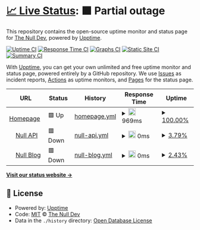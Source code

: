 # [📈 Live Status](https://status.thenull.dev): <!--live status--> **🟧 Partial outage**

This repository contains the open-source uptime monitor and status page for [The Null Dev](https://thenull.dev), powered by [Upptime](https://github.com/upptime/upptime).

[![Uptime CI](https://github.com/thenulldev/status/workflows/Uptime%20CI/badge.svg)](https://github.com/thenulldev/status/actions?query=workflow%3A%22Uptime+CI%22)
[![Response Time CI](https://github.com/thenulldev/status/workflows/Response%20Time%20CI/badge.svg)](https://github.com/thenulldev/status/actions?query=workflow%3A%22Response+Time+CI%22)
[![Graphs CI](https://github.com/thenulldev/status/workflows/Graphs%20CI/badge.svg)](https://github.com/thenulldev/status/actions?query=workflow%3A%22Graphs+CI%22)
[![Static Site CI](https://github.com/thenulldev/status/workflows/Static%20Site%20CI/badge.svg)](https://github.com/thenulldev/status/actions?query=workflow%3A%22Static+Site+CI%22)
[![Summary CI](https://github.com/thenulldev/status/workflows/Summary%20CI/badge.svg)](https://github.com/thenulldev/status/actions?query=workflow%3A%22Summary+CI%22)

With [Upptime](https://upptime.js.org), you can get your own unlimited and free uptime monitor and status page, powered entirely by a GitHub repository. We use [Issues](https://github.com/thenulldev/status/issues) as incident reports, [Actions](https://github.com/thenulldev/status/actions) as uptime monitors, and [Pages](https://status.thenull.dev) for the status page.

<!--start: status pages-->
<!-- This summary is generated by Upptime (https://github.com/upptime/upptime) -->
<!-- Do not edit this manually, your changes will be overwritten -->
<!-- prettier-ignore -->
| URL | Status | History | Response Time | Uptime |
| --- | ------ | ------- | ------------- | ------ |
| <img alt="" src="https://icons.duckduckgo.com/ip3/www.thenull.dev.ico" height="13"> [Homepage](https://www.thenull.dev) | 🟩 Up | [homepage.yml](https://github.com/thenulldev/status/commits/HEAD/history/homepage.yml) | <details><summary><img alt="Response time graph" src="./graphs/homepage/response-time-week.png" height="20"> 969ms</summary><br><a href="https://status.thenull.dev/history/homepage"><img alt="Response time 969" src="https://img.shields.io/endpoint?url=https%3A%2F%2Fraw.githubusercontent.com%2Fthenulldev%2Fstatus%2FHEAD%2Fapi%2Fhomepage%2Fresponse-time.json"></a><br><a href="https://status.thenull.dev/history/homepage"><img alt="24-hour response time 969" src="https://img.shields.io/endpoint?url=https%3A%2F%2Fraw.githubusercontent.com%2Fthenulldev%2Fstatus%2FHEAD%2Fapi%2Fhomepage%2Fresponse-time-day.json"></a><br><a href="https://status.thenull.dev/history/homepage"><img alt="7-day response time 969" src="https://img.shields.io/endpoint?url=https%3A%2F%2Fraw.githubusercontent.com%2Fthenulldev%2Fstatus%2FHEAD%2Fapi%2Fhomepage%2Fresponse-time-week.json"></a><br><a href="https://status.thenull.dev/history/homepage"><img alt="30-day response time 969" src="https://img.shields.io/endpoint?url=https%3A%2F%2Fraw.githubusercontent.com%2Fthenulldev%2Fstatus%2FHEAD%2Fapi%2Fhomepage%2Fresponse-time-month.json"></a><br><a href="https://status.thenull.dev/history/homepage"><img alt="1-year response time 969" src="https://img.shields.io/endpoint?url=https%3A%2F%2Fraw.githubusercontent.com%2Fthenulldev%2Fstatus%2FHEAD%2Fapi%2Fhomepage%2Fresponse-time-year.json"></a></details> | <details><summary><a href="https://status.thenull.dev/history/homepage">100.00%</a></summary><a href="https://status.thenull.dev/history/homepage"><img alt="All-time uptime 100.00%" src="https://img.shields.io/endpoint?url=https%3A%2F%2Fraw.githubusercontent.com%2Fthenulldev%2Fstatus%2FHEAD%2Fapi%2Fhomepage%2Fuptime.json"></a><br><a href="https://status.thenull.dev/history/homepage"><img alt="24-hour uptime 100.00%" src="https://img.shields.io/endpoint?url=https%3A%2F%2Fraw.githubusercontent.com%2Fthenulldev%2Fstatus%2FHEAD%2Fapi%2Fhomepage%2Fuptime-day.json"></a><br><a href="https://status.thenull.dev/history/homepage"><img alt="7-day uptime 100.00%" src="https://img.shields.io/endpoint?url=https%3A%2F%2Fraw.githubusercontent.com%2Fthenulldev%2Fstatus%2FHEAD%2Fapi%2Fhomepage%2Fuptime-week.json"></a><br><a href="https://status.thenull.dev/history/homepage"><img alt="30-day uptime 100.00%" src="https://img.shields.io/endpoint?url=https%3A%2F%2Fraw.githubusercontent.com%2Fthenulldev%2Fstatus%2FHEAD%2Fapi%2Fhomepage%2Fuptime-month.json"></a><br><a href="https://status.thenull.dev/history/homepage"><img alt="1-year uptime 100.00%" src="https://img.shields.io/endpoint?url=https%3A%2F%2Fraw.githubusercontent.com%2Fthenulldev%2Fstatus%2FHEAD%2Fapi%2Fhomepage%2Fuptime-year.json"></a></details>
| <img alt="" src="https://icons.duckduckgo.com/ip3/api.thenull.dev.ico" height="13"> [Null API](https://api.thenull.dev) | 🟥 Down | [null-api.yml](https://github.com/thenulldev/status/commits/HEAD/history/null-api.yml) | <details><summary><img alt="Response time graph" src="./graphs/null-api/response-time-week.png" height="20"> 0ms</summary><br><a href="https://status.thenull.dev/history/null-api"><img alt="Response time 0" src="https://img.shields.io/endpoint?url=https%3A%2F%2Fraw.githubusercontent.com%2Fthenulldev%2Fstatus%2FHEAD%2Fapi%2Fnull-api%2Fresponse-time.json"></a><br><a href="https://status.thenull.dev/history/null-api"><img alt="24-hour response time 0" src="https://img.shields.io/endpoint?url=https%3A%2F%2Fraw.githubusercontent.com%2Fthenulldev%2Fstatus%2FHEAD%2Fapi%2Fnull-api%2Fresponse-time-day.json"></a><br><a href="https://status.thenull.dev/history/null-api"><img alt="7-day response time 0" src="https://img.shields.io/endpoint?url=https%3A%2F%2Fraw.githubusercontent.com%2Fthenulldev%2Fstatus%2FHEAD%2Fapi%2Fnull-api%2Fresponse-time-week.json"></a><br><a href="https://status.thenull.dev/history/null-api"><img alt="30-day response time 0" src="https://img.shields.io/endpoint?url=https%3A%2F%2Fraw.githubusercontent.com%2Fthenulldev%2Fstatus%2FHEAD%2Fapi%2Fnull-api%2Fresponse-time-month.json"></a><br><a href="https://status.thenull.dev/history/null-api"><img alt="1-year response time 0" src="https://img.shields.io/endpoint?url=https%3A%2F%2Fraw.githubusercontent.com%2Fthenulldev%2Fstatus%2FHEAD%2Fapi%2Fnull-api%2Fresponse-time-year.json"></a></details> | <details><summary><a href="https://status.thenull.dev/history/null-api">3.79%</a></summary><a href="https://status.thenull.dev/history/null-api"><img alt="All-time uptime 3.79%" src="https://img.shields.io/endpoint?url=https%3A%2F%2Fraw.githubusercontent.com%2Fthenulldev%2Fstatus%2FHEAD%2Fapi%2Fnull-api%2Fuptime.json"></a><br><a href="https://status.thenull.dev/history/null-api"><img alt="24-hour uptime 3.79%" src="https://img.shields.io/endpoint?url=https%3A%2F%2Fraw.githubusercontent.com%2Fthenulldev%2Fstatus%2FHEAD%2Fapi%2Fnull-api%2Fuptime-day.json"></a><br><a href="https://status.thenull.dev/history/null-api"><img alt="7-day uptime 3.79%" src="https://img.shields.io/endpoint?url=https%3A%2F%2Fraw.githubusercontent.com%2Fthenulldev%2Fstatus%2FHEAD%2Fapi%2Fnull-api%2Fuptime-week.json"></a><br><a href="https://status.thenull.dev/history/null-api"><img alt="30-day uptime 3.79%" src="https://img.shields.io/endpoint?url=https%3A%2F%2Fraw.githubusercontent.com%2Fthenulldev%2Fstatus%2FHEAD%2Fapi%2Fnull-api%2Fuptime-month.json"></a><br><a href="https://status.thenull.dev/history/null-api"><img alt="1-year uptime 3.79%" src="https://img.shields.io/endpoint?url=https%3A%2F%2Fraw.githubusercontent.com%2Fthenulldev%2Fstatus%2FHEAD%2Fapi%2Fnull-api%2Fuptime-year.json"></a></details>
| <img alt="" src="https://icons.duckduckgo.com/ip3/blog.thenull.dev.ico" height="13"> [Null Blog](https://blog.thenull.dev) | 🟥 Down | [null-blog.yml](https://github.com/thenulldev/status/commits/HEAD/history/null-blog.yml) | <details><summary><img alt="Response time graph" src="./graphs/null-blog/response-time-week.png" height="20"> 0ms</summary><br><a href="https://status.thenull.dev/history/null-blog"><img alt="Response time 0" src="https://img.shields.io/endpoint?url=https%3A%2F%2Fraw.githubusercontent.com%2Fthenulldev%2Fstatus%2FHEAD%2Fapi%2Fnull-blog%2Fresponse-time.json"></a><br><a href="https://status.thenull.dev/history/null-blog"><img alt="24-hour response time 0" src="https://img.shields.io/endpoint?url=https%3A%2F%2Fraw.githubusercontent.com%2Fthenulldev%2Fstatus%2FHEAD%2Fapi%2Fnull-blog%2Fresponse-time-day.json"></a><br><a href="https://status.thenull.dev/history/null-blog"><img alt="7-day response time 0" src="https://img.shields.io/endpoint?url=https%3A%2F%2Fraw.githubusercontent.com%2Fthenulldev%2Fstatus%2FHEAD%2Fapi%2Fnull-blog%2Fresponse-time-week.json"></a><br><a href="https://status.thenull.dev/history/null-blog"><img alt="30-day response time 0" src="https://img.shields.io/endpoint?url=https%3A%2F%2Fraw.githubusercontent.com%2Fthenulldev%2Fstatus%2FHEAD%2Fapi%2Fnull-blog%2Fresponse-time-month.json"></a><br><a href="https://status.thenull.dev/history/null-blog"><img alt="1-year response time 0" src="https://img.shields.io/endpoint?url=https%3A%2F%2Fraw.githubusercontent.com%2Fthenulldev%2Fstatus%2FHEAD%2Fapi%2Fnull-blog%2Fresponse-time-year.json"></a></details> | <details><summary><a href="https://status.thenull.dev/history/null-blog">2.43%</a></summary><a href="https://status.thenull.dev/history/null-blog"><img alt="All-time uptime 2.43%" src="https://img.shields.io/endpoint?url=https%3A%2F%2Fraw.githubusercontent.com%2Fthenulldev%2Fstatus%2FHEAD%2Fapi%2Fnull-blog%2Fuptime.json"></a><br><a href="https://status.thenull.dev/history/null-blog"><img alt="24-hour uptime 2.43%" src="https://img.shields.io/endpoint?url=https%3A%2F%2Fraw.githubusercontent.com%2Fthenulldev%2Fstatus%2FHEAD%2Fapi%2Fnull-blog%2Fuptime-day.json"></a><br><a href="https://status.thenull.dev/history/null-blog"><img alt="7-day uptime 2.43%" src="https://img.shields.io/endpoint?url=https%3A%2F%2Fraw.githubusercontent.com%2Fthenulldev%2Fstatus%2FHEAD%2Fapi%2Fnull-blog%2Fuptime-week.json"></a><br><a href="https://status.thenull.dev/history/null-blog"><img alt="30-day uptime 2.43%" src="https://img.shields.io/endpoint?url=https%3A%2F%2Fraw.githubusercontent.com%2Fthenulldev%2Fstatus%2FHEAD%2Fapi%2Fnull-blog%2Fuptime-month.json"></a><br><a href="https://status.thenull.dev/history/null-blog"><img alt="1-year uptime 2.43%" src="https://img.shields.io/endpoint?url=https%3A%2F%2Fraw.githubusercontent.com%2Fthenulldev%2Fstatus%2FHEAD%2Fapi%2Fnull-blog%2Fuptime-year.json"></a></details>

<!--end: status pages-->

[**Visit our status website →**](https://status.thenull.dev)

## 📄 License

- Powered by: [Upptime](https://github.com/upptime/upptime)
- Code: [MIT](./LICENSE) © [The Null Dev](https://thenull.dev)
- Data in the `./history` directory: [Open Database License](https://opendatacommons.org/licenses/odbl/1-0/)
